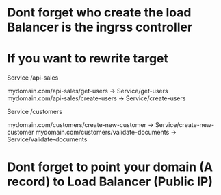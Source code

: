 # Dont forget who create the load Balancer is the ingrss controller

# If you want to rewrite target

Service /api-sales

mydomain.com/api-sales/get-users ->    Service/get-users
mydomain.com/api-sales/create-users -> Service/create-users

Service /customers

mydomain.com/customers/create-new-customer ->    Service/create-new-customer
mydomain.com/customers/validate-documents ->     Service/validate-documents

# Dont forget to point your domain (A record) to Load Balancer (Public IP)

